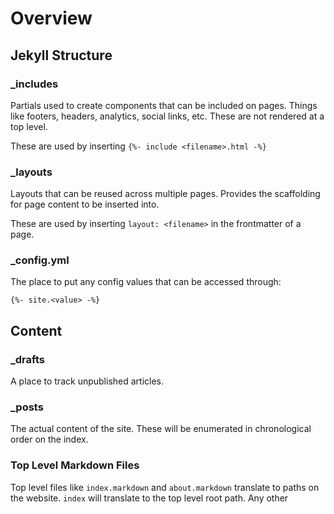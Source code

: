 # Overview
## Jekyll Structure
### _includes
Partials used to create components that can be included on pages. Things like footers, headers, analytics, social links, etc. These are not rendered at a top level.

These are used by inserting `{%- include <filename>.html -%}`

### _layouts
Layouts that can be reused across multiple pages. Provides the scaffolding for page content to be inserted into.

These are used by inserting `layout: <filename>` in the frontmatter of a page.

### _config.yml
The place to put any config values that can be accessed through:

`{%- site.<value> -%}`

## Content
### _drafts
A place to track unpublished articles.

### _posts
The actual content of the site. These will be enumerated in chronological order on the index.

### Top Level Markdown Files
Top level files like `index.markdown` and `about.markdown` translate to paths on the website. `index` will translate to the top level root path. Any other
